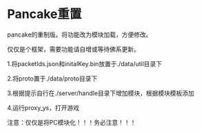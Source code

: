 # Pancake重置

pancake的重制版。将功能改为模块加载，方便修改。

仅仅是个框架，需要功能请自增或等待佛系更新。

1.将packetIds.json和initalKey.bin放置于./data/util目录下

2.将proto置于./data/proto目录下

3.根据提示自行在./server/handle目录下增加模块，根据模块模板添加

4.运行proxy_ys，打开游戏



注意：仅仅是将PC模块化！！！务必注意！！！